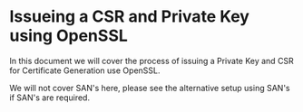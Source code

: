 # Issueing a CSR and Private Key using OpenSSL

In this document we will cover the process of issuing a Private Key and CSR for Certificate Generation use OpenSSL.

We will not cover SAN's here, please see the alternative setup using SAN's if SAN's are required.

# 